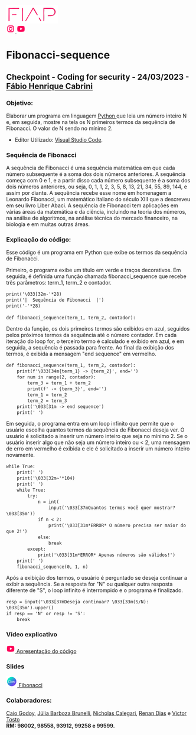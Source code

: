 <a href="https://www.fiap.com.br/">
<img src="fiap.png" width="140" height="50">
</a> <br>


<a href="https://www.instagram.com/fiapoficial/">
<img src="ig.png">
</a>

<a href="https://www.youtube.com/@FiapBrasil">
<img src="yt.png">
</a>

# Fibonacci-sequence

<h2> Checkpoint - Coding for security - 24/03/2023 - <a href="https://www.linkedin.com/in/fabio-cabrini/"> Fábio Henrique Cabrini </a></h2>
  
  <h3>Objetivo:</h3>
  Elaborar um programa em linguagem <a href="https://www.python.org/"> Python </a> que leia um número inteiro N e, em seguida, mostre na tela os N primeiros termos da sequência de Fibonacci. O valor de N sendo no mínimo 2.
  
  * Editor Utilizado: <a href="https://code.visualstudio.com/"> Visual Studio Code</a>.
  
  <h3>Sequência de Fibonacci</h3>
  
  A sequência de Fibonacci é uma sequência matemática em que cada número subsequente é a soma dos dois números anteriores. A sequência começa com 0 e 1, e a partir disso cada número subsequente é a soma dos dois números anteriores, ou seja, 0, 1, 1, 2, 3, 5, 8, 13, 21, 34, 55, 89, 144, e assim por diante. A sequência recebe esse nome em homenagem a Leonardo Fibonacci, um matemático italiano do século XIII que a descreveu em seu livro Liber Abaci. A sequência de Fibonacci tem aplicações em várias áreas da matemática e da ciência, incluindo na teoria dos números, na análise de algoritmos, na análise técnica do mercado financeiro, na biologia e em muitas outras áreas.
  
  <h3>Explicação do código:</h3>
  
  Esse código é um programa em Python que exibe os termos da sequência de Fibonacci.

Primeiro, o programa exibe um título em verde e traços decorativos. Em seguida, é definida uma função chamada fibonacci_sequence que recebe três parâmetros: term_1, term_2 e contador.

```
print('\033[32m-'*28)
print('|  Sequência de Fibonacci  |')
print('-'*28)

def fibonacci_sequence(term_1, term_2, contador):
```

Dentro da função, os dois primeiros termos são exibidos em azul, seguidos pelos próximos termos da sequência até o número contador. Em cada iteração do loop for, o terceiro termo é calculado e exibido em azul, e em seguida, a sequência é passada para frente. Ao final da exibição dos termos, é exibida a mensagem "end sequence" em vermelho.

```
def fibonacci_sequence(term_1, term_2, contador):
    print(f'\033[34m{term_1} -> {term_2}', end='')
    for num in range(2, contador):
        term_3 = term_1 + term_2
        print(f' -> {term_3}', end='')
        term_1 = term_2
        term_2 = term_3
    print('\033[31m -> end sequence')
    print(' ')
```

Em seguida, o programa entra em um loop infinito que permite que o usuário escolha quantos termos da sequência de Fibonacci deseja ver. O usuário é solicitado a inserir um número inteiro que seja no mínimo 2. Se o usuário inserir algo que não seja um número inteiro ou < 2, uma mensagem de erro em vermelho é exibida e ele é solicitado a inserir um número inteiro novamente.

```
while True:
    print(' ')
    print('\033[32m~'*104)
    print(' ')
    while True:
        try:
            n = int(
                input('\033[37mQuantos termos você quer mostrar? \033[35m'))
            if n < 2:
                print('\033[31m*ERROR* O número precisa ser maior do que 2!')
            else:
                break
        except:
            print('\033[31m*ERROR* Apenas números são válidos!')
    print(' ')
    fibonacci_sequence(0, 1, n)
```

Após a exibição dos termos, o usuário é perguntado se deseja continuar a exibir a sequência. Se a resposta for "N" ou qualquer outra resposta diferente de "S", o loop infinito é interrompido e o programa é finalizado.

```
resp = input('\033[37mDeseja continuar? \033[33m(S/N): \033[35m').upper()
if resp == 'N' or resp != 'S':
    break
```
<h3>Vídeo explicativo</h3>

<a href="https://youtu.be/OBoyAa0Kcv0">
<img src="yt.png"> Apresentação do código
</a>

<h3>Slides</h3>

<a href="https://www.canva.com/design/DAFe5B6xArk/1GT5CSYu_7EY2IlOT7rynw/view?utm_content=DAFe5B6xArk&utm_campaign=designshare&utm_medium=link&utm_source=publishsharelink">
<img src="canva.png" width="30" height="30"> Fibonacci
</a>

**<h3>Colaboradores:</h3>**

<a href="https://github.com/CazedaFIAP"> Caio Godoy</a>, <a href="https://github.com/Aykie"> Júlia Barboza Brunelli</a>, <a href="https://github.com/NCalegariS"> Nicholas Calegari</a>, <a href="https://github.com/WHrez1ns"> Renan Dias</a> e <a href=""> Victor Tosto</a>
<br>
**RM: 98002, 98558, 93912, 99258 e 99599.**



